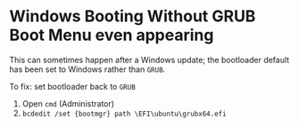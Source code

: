 # Windows Booting Without GRUB Boot Menu even appearing
This can sometimes happen after a Windows update; the bootloader default has been set to Windows rather than `GRUB`.

To fix: set bootloader back to `GRUB`
1. Open `cmd` (Administrator)
2. `bcdedit /set {bootmgr} path \EFI\ubuntu\grubx64.efi`
